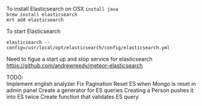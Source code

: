 To install Elasticsearch on OSX
```install java```  
```brew install elasticsearch```  
```mrt add elasticsearch```  

To start Elasticsearch
```
elasticsearch --config=/usr/local/opt/elasticsearch/config/elasticsearch.yml
```  

Need to figue a start up and stop service for elasticsearch  
https://github.com/andrewreedy/meteor-elasticsearch

TODO:  
Implement english analyzer
Fix Pagination
Reset ES when Mongo is reset in admin panel
Create a generator for ES queries
Creating a Person pushes it into ES twice
Create function that validates ES query